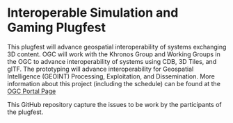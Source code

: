 # Interoperable Simulation and Gaming Plugfest

This plugfest will advance geospatial interoperability of systems exchanging 3D content. OGC will work with the Khronos Group and Working Groups in the OGC to advance interoperability of systems using CDB, 3D Tiles, and glTF. The prototyping will advance interoperability for Geospatial Intelligence (GEOINT) Processing, Exploitation, and Dissemination. More information about this project (including the schedule) can be found at the [OGC Portal Page](https://www.opengeospatial.org/projects/initiatives/isg-plugfest)

This GitHub repository capture the issues to be work by the participants of the plugfest.
